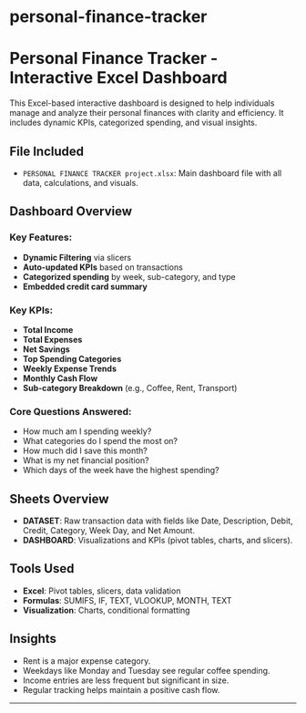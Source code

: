 # personal-finance-tracker
 
 # Personal Finance Tracker - Interactive Excel Dashboard

This Excel-based interactive dashboard is designed to help individuals manage and analyze their personal finances with clarity and efficiency. It includes dynamic KPIs, categorized spending, and visual insights.

## File Included
- `PERSONAL FINANCE TRACKER project.xlsx`: Main dashboard file with all data, calculations, and visuals.

## Dashboard Overview

### Key Features:
- **Dynamic Filtering** via slicers
- **Auto-updated KPIs** based on transactions
- **Categorized spending** by week, sub-category, and type
- **Embedded credit card summary**

### Key KPIs:
- **Total Income**
- **Total Expenses**
- **Net Savings**
- **Top Spending Categories**
- **Weekly Expense Trends**
- **Monthly Cash Flow**
- **Sub-category Breakdown** (e.g., Coffee, Rent, Transport)

### Core Questions Answered:
- How much am I spending weekly?
- What categories do I spend the most on?
- How much did I save this month?
- What is my net financial position?
- Which days of the week have the highest spending?

## Sheets Overview

- **DATASET**: Raw transaction data with fields like Date, Description, Debit, Credit, Category, Week Day, and Net Amount.
- **DASHBOARD**: Visualizations and KPIs (pivot tables, charts, and slicers).

## Tools Used
- **Excel**: Pivot tables, slicers, data validation
- **Formulas**: SUMIFS, IF, TEXT, VLOOKUP, MONTH, TEXT
- **Visualization**: Charts, conditional formatting

## Insights
- Rent is a major expense category.
- Weekdays like Monday and Tuesday see regular coffee spending.
- Income entries are less frequent but significant in size.
- Regular tracking helps maintain a positive cash flow.

---



